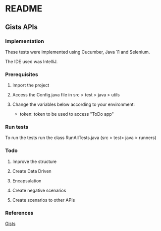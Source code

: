 # README

## Gists APIs

### Implementation

These tests were implemented using Cucumber, Java 11 and Selenium.

The IDE used was IntelliJ.

### Prerequisites

1. Import the project

2. Access the Config.java file in src > test > java > utils

3. Change the variables below according to your environment:
    - token: token to be used to access "ToDo app"

### Run tests

To run the tests run the class RunAllTests.java (src > test> java > runners)

### Todo

1. Improve the structure

2. Create Data Driven

3. Encapsulation

4. Create negative scenarios

5. Create scenarios to other APIs

### References

[Gists](https://developer.github.com/v3/gists/)
